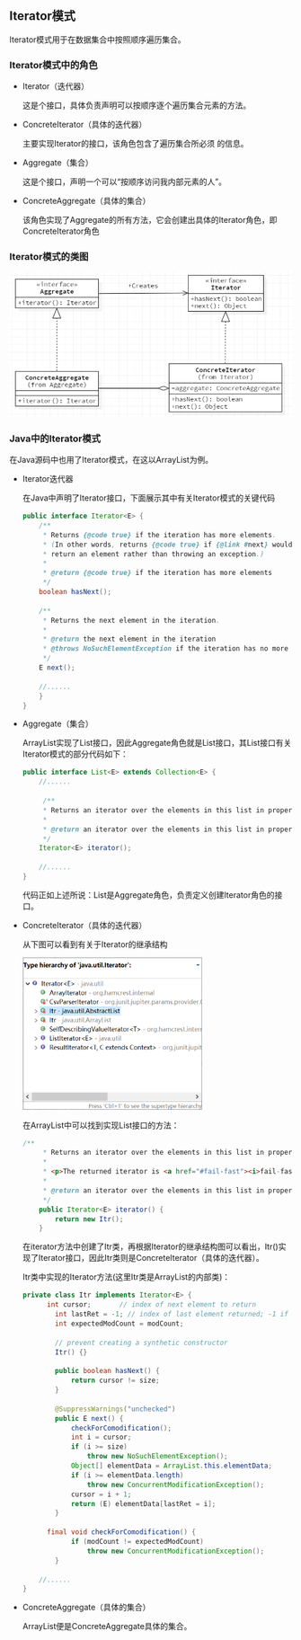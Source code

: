 ## Iterator模式

Iterator模式用于在数据集合中按照顺序遍历集合。

### Iterator模式中的角色

- Iterator（迭代器）

  这是个接口，具体负责声明可以按顺序逐个遍历集合元素的方法。

- ConcreteIterator（具体的迭代器）

  主要实现Iterator的接口，该角色包含了遍历集合所必须 的信息。

- Aggregate（集合）

  这是个接口，声明一个可以“按顺序访问我内部元素的人”。

- ConcreteAggregate（具体的集合）

  该角色实现了Aggregate的所有方法，它会创建出具体的Iterator角色，即ConcreteIterator角色

### Iterator模式的类图

<img src="images\1572687793511.png" alt="1572687793511" style="zoom:80%;" />

### Java中的Iterator模式

在Java源码中也用了Iterator模式，在这以ArrayList为例。

- Iterator迭代器

  在Java中声明了Iterator接口，下面展示其中有关Iterator模式的关键代码

  ```java
  public interface Iterator<E> {
      /**
       * Returns {@code true} if the iteration has more elements.
       * (In other words, returns {@code true} if {@link #next} would
       * return an element rather than throwing an exception.)
       *
       * @return {@code true} if the iteration has more elements
       */
      boolean hasNext();
  
      /**
       * Returns the next element in the iteration.
       *
       * @return the next element in the iteration
       * @throws NoSuchElementException if the iteration has no more elements
       */
      E next();
  
      //......
      }
  }
  
  ```

- Aggregate（集合）

  ArrayList实现了List接口，因此Aggregate角色就是List接口，其List接口有关Iterator模式的部分代码如下：

  ```java
  public interface List<E> extends Collection<E> {
      //......
      
       /**
       * Returns an iterator over the elements in this list in proper sequence.
       *
       * @return an iterator over the elements in this list in proper sequence
       */
      Iterator<E> iterator();
      
      //......
  }
  ```

  代码正如上述所说：List是Aggregate角色，负责定义创建Iterator角色的接口。

- ConcreteIterator（具体的迭代器）

  从下图可以看到有关于Iterator的继承结构

  <img src="images\1572688225455.png" alt="1572688225455" style="zoom:60%;" />

  在ArrayList中可以找到实现List接口的方法：

  ```java
  /**
       * Returns an iterator over the elements in this list in proper sequence.
       *
       * <p>The returned iterator is <a href="#fail-fast"><i>fail-fast</i></a>.
       *
       * @return an iterator over the elements in this list in proper sequence
       */
      public Iterator<E> iterator() {
          return new Itr();
      }
  ```

  在iterator方法中创建了Itr类，再根据Iterator的继承结构图可以看出，Itr()实现了Iterator接口，因此Itr类则是ConcreteIterator（具体的迭代器）。

  Itr类中实现的Iterator方法(这里Itr类是ArrayList的内部类)：

  ```java
  private class Itr implements Iterator<E> {
      	int cursor;       // index of next element to return
          int lastRet = -1; // index of last element returned; -1 if no such
          int expectedModCount = modCount;
  
          // prevent creating a synthetic constructor
          Itr() {}
  
          public boolean hasNext() {
              return cursor != size;
          }
  
          @SuppressWarnings("unchecked")
          public E next() {
              checkForComodification();
              int i = cursor;
              if (i >= size)
                  throw new NoSuchElementException();
              Object[] elementData = ArrayList.this.elementData;
              if (i >= elementData.length)
                  throw new ConcurrentModificationException();
              cursor = i + 1;
              return (E) elementData[lastRet = i];
          }
      
      	final void checkForComodification() {
              if (modCount != expectedModCount)
                  throw new ConcurrentModificationException();
          }
      
      //......
  }
  ```

- ConcreteAggregate（具体的集合）

  ArrayList便是ConcreteAggregate具体的集合。